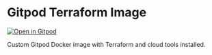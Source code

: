 # Gitpod Terraform Image

[![Open in Gitpod](https://gitpod.io/button/open-in-gitpod.svg)](https://gitpod.io/#https://github.com/SERC-Terraform-Labs/Gitpod-Terraform-Image)

Custom Gitpod Docker image with Terraform and cloud tools installed.
